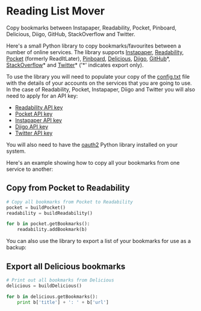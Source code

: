 # Reading List Mover

Copy bookmarks between Instapaper, Readability, Pocket, Pinboard, Delicious, Diigo, GitHub, StackOverflow and Twitter.

Here's a small Python library to copy bookmarks/favourites between a number of online services. The library supports [Instapaper](http://www.instapaper.com/), [Readability](https://www.readability.com/), [Pocket](http://getpocket.com/) (formerly ReadItLater), [Pinboard](http://pinboard.in/), [Delicious](http://delicious.com/), [Diigo](http://diigo.com/), [GitHub](http://github.com/)\*, [StackOverflow](http://stackoverflow.com/)\* and [Twitter](http://twitter.com/)\* ('\*' indicates export only).

To use the library you will need to populate your copy of the [config.txt](https://github.com/codebox/reading-list-mover/blob/master/config.txt) file with the details of your accounts on the services that you are going to use. In the case of Readability, Pocket, Instapaper, Diigo and Twitter you will also need to apply for an API key:

- [Readability API key](http://help.readability.com/customer/portal/articles/267466-i%E2%80%99m-a-developer-how-can-i-get-an-api-key-)
- [Pocket API key](http://getpocket.com/api/signup/)
- [Instapaper API key](http://www.instapaper.com/main/request_oauth_consumer_token)
- [Diigo API key](http://www.diigo.com/api_keys/new/)
- [Twitter API key](https://apps.twitter.com/app/new)

You will also need to have the [oauth2](https://github.com/simplegeo/python-oauth2) Python library installed on your system.

Here's an example showing how to copy all your bookmarks from one service to another:

## Copy from Pocket to Readability ##

```python
# Copy all bookmarks from Pocket to Readability
pocket = buildPocket()
readability = buildReadability()

for b in pocket.getBookmarks():
    readability.addBookmark(b)
```

You can also use the library to export a list of your bookmarks for use as a backup:

## Export all Delicious bookmarks

```python
# Print out all bookmarks from Delicious
delicious = buildDelicious()

for b in delicious.getBookmarks():
    print b['title'] + ': ' + b['url']
```

[source]: https://github.com/codebox/reading-list-mover
[Instapaper]: http://www.instapaper.com/
[Readability]: https://www.readability.com/
[Pocket]: http://getpocket.com/
[Pinboard]: http://pinboard.in/
[Delicious]: http://delicious.com/
[Diigo]: http://diigo.com/
[GitHub]: http://github.com/
[StackOverflow]: http://stackoverflow.com/
[Twitter]: http://twitter.com/
[config.txt]: https://github.com/codebox/reading-list-mover/blob/master/config.txt
[oauth2]: https://github.com/simplegeo/python-oauth2
